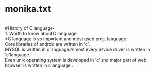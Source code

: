 # monika.txt
<br>
#History of C language-

<br>
1. Worth to know about C language.
<br>
*C language is so important and most used prog. language.<br>
   Core libraries of android are written in 'c'.<br>
   MYSQL is written in c language.Almost every device driver is written in 'c'language.<br>
   Even unix operating system is developed in 'c' and major part of web brpwser is written in c language .
  

